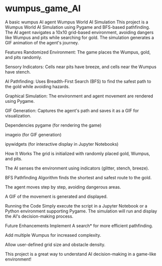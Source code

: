 # wumpus_game_AI
A basic wumpus AI agent
Wumpus World AI Simulation
This project is a Wumpus World AI Simulation using Pygame and BFS-based pathfinding. The AI agent navigates a 10x10 grid-based environment, avoiding dangers like Wumpus and pits while searching for gold. The simulation generates a GIF animation of the agent's journey.

Features
Randomized Environment: The game places the Wumpus, gold, and pits randomly.

Sensory Indicators: Cells near pits have breeze, and cells near the Wumpus have stench.

AI Pathfinding: Uses Breadth-First Search (BFS) to find the safest path to the gold while avoiding hazards.

Graphical Simulation: The environment and agent movement are rendered using Pygame.

GIF Generation: Captures the agent's path and saves it as a GIF for visualization.

Dependencies
pygame (for rendering the game)

imageio (for GIF generation)

ipywidgets (for interactive display in Jupyter Notebooks)

How It Works
The grid is initialized with randomly placed gold, Wumpus, and pits.

The AI senses the environment using indicators (glitter, stench, breeze).

BFS Pathfinding Algorithm finds the shortest and safest route to the gold.

The agent moves step by step, avoiding dangerous areas.

A GIF of the movement is generated and displayed.

Running the Code
Simply execute the script in a Jupyter Notebook or a Python environment supporting Pygame. The simulation will run and display the AI's decision-making process.

Future Enhancements
Implement A search* for more efficient pathfinding.

Add multiple Wumpus for increased complexity.

Allow user-defined grid size and obstacle density.

This project is a great way to understand AI decision-making in a game-like environment!
